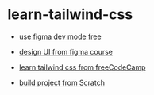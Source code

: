 # learn-tailwind-css

-   [use figma dev mode free](https://www.youtube.com/watch?v=9QbOs6AMnOw&t=106s)

-   [design UI from figma course](https://www.youtube.com/watch?v=f1VYYjEhX2Q&list=PLZ52njWO5oxKNf7ZxH1YjH4lU80QefcZH)

-   [learn tailwind css from freeCodeCamp](https://www.youtube.com/watch?v=ft30zcMlFao)

-   [build project from Scratch](https://www.youtube.com/watch?v=dFgzHOX84xQ)

